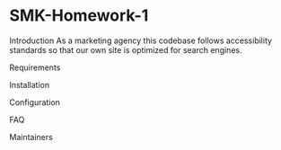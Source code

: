 # SMK-Homework-1
 
Introduction
As a marketing agency this codebase follows accessibility standards so that
our own site is optimized for search engines.

Requirements

Installation

Configuration 

FAQ

Maintainers



